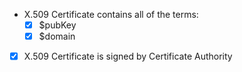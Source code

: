 - X.509 Certificate contains all of the terms:
  - [x] $pubKey
  - [x] $domain
- [x] X.509 Certificate is signed by Certificate Authority
